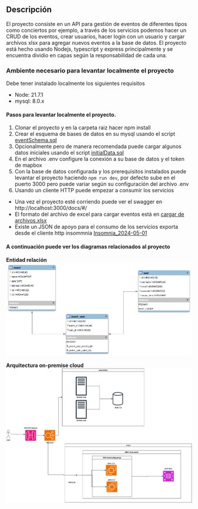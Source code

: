 ## Descripción

El proyecto consiste en un API para gestión de eventos de diferentes tipos como conciertos por ejemplo, a través de los servicios podemos hacer un CRUD de los eventos, crear usuarios, hacer login con un usuario y cargar archivos xlsx para agregar nuevos eventos a la base de datos.
El proyecto está hecho usando Nodejs, typescript y express principalmente y se encuentra dividio en capas según la responsabilidad de cada una.


### Ambiente necesario para levantar localmente el proyecto

Debe tener instalado localmente los siguientes requisitos
* Node: 21.7.1
* mysql: 8.0.x

#### Pasos para levantar localmente el proyecto.
1. Clonar el proyecto y en la carpeta raiz hacer npm install
2. Crear el esquema de bases de datos en su mysql usando el script [eventSchema.sql](/sources/eventSchema.sql)
3. Opcionalmente pero de manera recomendada puede cargar algunos datos iniciales usando el script [initialData.sql](/sources/eventSchema.sql)
4. En el archivo .env configure la conexión a su base de datos y el token de mapbox
5. Con la base de datos configurada y los prerequisitos instalados puede levantar el proyecto haciendo ``npm run dev``, por defecto sube en el puerto 3000 pero puede variar según su configuración del archivo .env
6. Usando un cliente HTTP puede empezar a consumir los servicios

- Una vez el proyecto esté corriendo puede ver el swagger en http://localhost:3000/docs/#/
- El formato del archivo de excel para cargar eventos está en [cargar de archivos.xlsx](/sources/cargar%20de%20archivos.xlsx)
- Existe un JSON de apoyo para el consumo de los servicios exporta desde el cliente http insommnia [Insomnia_2024-05-01](/sources/Insomnia_2024-05-01.json)



#### A continuación puede ver los diagramas relacionados al proyecto

**Entidad relación**
![Entidad relación](/sources/entidad-relacion.png)

**Arquitectura on-premise cloud**
![arquitectura hibrida](/sources/arquitetura%20cloud%20-%20onpremise.png)
